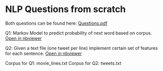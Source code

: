 # NLP Questions from scratch

Both questions can be found here: [Questions.pdf]()

Q1: Markov Model to predict probability of next word based on corpus. [Open in nbviewer](https://nbviewer.jupyter.org/github/Kartikaggarwal98/Assignment/blob/master/Q1.ipynb)

Q2: Given a text file (one tweet per line) implement certain set of features for each sentence. [Open in nbviewer](https://nbviewer.jupyter.org/github/Kartikaggarwal98/Assignment/blob/master/Q2.ipynb)

Corpus for Q1: movie_lines.txt
Corpus for Q2: tweets.txt

